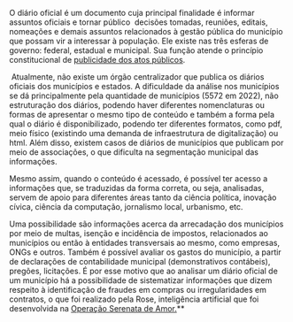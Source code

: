  O diário oficial é um documento cuja principal finalidade é informar assuntos oficiais e tornar público  decisões tomadas, reuniões, editais, nomeações e demais assuntos relacionados à gestão pública do município que possam vir a interessar à população. Ele existe nas três esferas de governo: federal, estadual e municipal. Sua função atende o princípio constitucional de [publicidade dos atos públicos](https://e-diariooficial.com/a-historia-e-a-funcao-do-diario-oficial-da-uniao/).

 Atualmente, não existe um órgão centralizador que publica os diários oficiais dos municípios e estados. A dificuldade da análise nos municípios se dá principalmente pela quantidade de municípios (5572 em 2022), não estruturação dos diários, podendo haver diferentes nomenclaturas ou formas de apresentar o mesmo tipo de conteúdo e também a forma pela qual o diário é disponibilizado, podendo ter diferentes formatos, como pdf, meio físico (existindo uma demanda de infraestrutura de digitalização) ou html. Além disso, existem casos de diários de municípios que publicam por meio de associações, o que dificulta na segmentação municipal das informações.

Mesmo assim, quando o conteúdo é acessado, é possível ter acesso a informações que, se traduzidas da forma correta, ou seja, analisadas, servem de apoio para diferentes áreas tanto da ciência política, inovação cívica, ciência da computação, jornalismo local, urbanismo, etc.

Uma possibilidade são informações acerca da arrecadação dos municípios por meio de multas, isenção e incidência de impostos, relacionados ao municípios ou então à entidades transversais ao mesmo, como empresas, ONGs e outros. Também é possível avaliar os gastos do município, a partir de declarações de contabilidade municipal (demonstrativos contábeis), pregões, licitações. É por esse motivo que ao analisar um diário oficial de um município há a possibilidade de sistematizar informações que dizem respeito à identificação de fraudes em compras ou irregularidades em contratos, o que foi realizado pela Rose, inteligência artificial que foi desenvolvida na [Operação Serenata de Amor.](https://ok.org.br/projetos/serenata-de-amor/)**